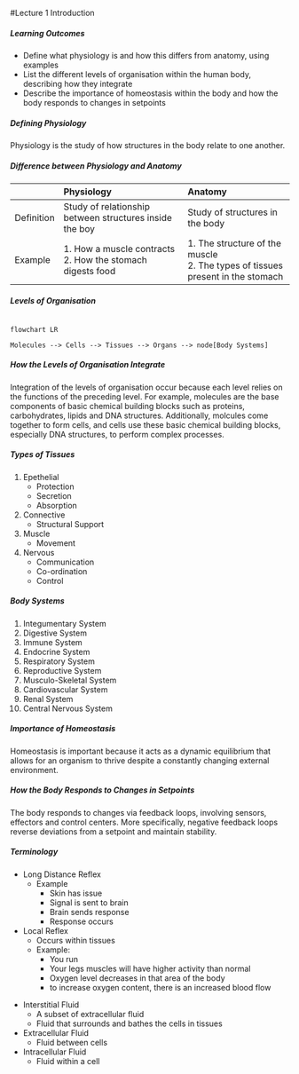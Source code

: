 #Lecture 1 Introduction

##### Learning Outcomes
- Define what physiology is and how this differs from anatomy, using examples
- List the different levels of organisation within the human body, describing how they integrate
- Describe the importance of homeostasis within the body and how the body responds to changes in setpoints

##### Defining Physiology
Physiology is the study of how structures in the body relate to one another.

##### Difference between Physiology and Anatomy
| |Physiology|Anatomy|
|:--|:--|:--|
|Definition|Study of relationship between structures inside the boy|Study of structures in the body|
|Example| 1. How a muscle contracts <br> 2. How the stomach digests food| 1. The structure of the muscle <br> 2. The types of tissues present in the stomach|

##### Levels of Organisation
```mermaid

flowchart LR

Molecules --> Cells --> Tissues --> Organs --> node[Body Systems]

```

##### How the Levels of Organisation Integrate
Integration of the levels of organisation occur because each level relies on the functions of the preceding level. For example, molecules are the base components of basic chemical building blocks such as proteins, carbohydrates, lipids and DNA structures. Additionally, molcules come together to form cells, and cells use these basic chemical building blocks, especially DNA structures, to perform complex processes.

##### Types of Tissues
1. Epethelial
	- Protection
	- Secretion
	- Absorption
2. Connective
	- Structural Support
3. Muscle
	- Movement
4. Nervous
	- Communication
	- Co-ordination
	- Control
##### Body Systems
1. Integumentary System
2. Digestive System
3. Immune System
4. Endocrine System
5. Respiratory System
6. Reproductive System
7. Musculo-Skeletal System
8. Cardiovascular System
9. Renal System
10. Central Nervous System

##### Importance of Homeostasis
Homeostasis is important because it acts as a dynamic equilibrium that allows for an organism to thrive despite a constantly changing external environment.

##### How the Body Responds to Changes in Setpoints
The body responds to changes via feedback loops, involving sensors, effectors and control centers. More specifically, negative feedback loops reverse deviations from a setpoint and maintain stability.

##### Terminology
* Long Distance Reflex
	* Example
		* Skin has issue
		* Signal is sent to brain
		* Brain sends response
		* Response occurs
* Local Reflex
	* Occurs within tissues
	* Example:
		* You run
		* Your legs muscles will have higher activity than normal
		* Oxygen level decreases in that area of the body
		* to increase oxygen content, there is an increased blood flow
- Interstitial Fluid
	- A subset of extracellular fluid
	- Fluid that surrounds and bathes the cells in tissues
- Extracellular Fluid
	- Fluid between cells
- Intracellular Fluid
	- Fluid within a cell

